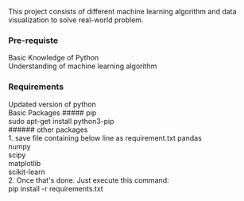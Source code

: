 This project consists of different machine learning algorithm and data visualization to solve real-world problem.

### Pre-requiste
Basic Knowledge of Python  
Understanding of machine learning algorithm

### Requirements
Updated version of python  
Basic Packages 
    ##### pip  
        sudo apt-get install python3-pip   
    ###### other packages  
    1. save file containing below line as requirement.txt
        pandas   
        numpy   
        scipy  
        matplotlib  
        scikit-learn  
    2.  Once that's done. Just execute this command:  
        pip install -r requirements.txt
    

